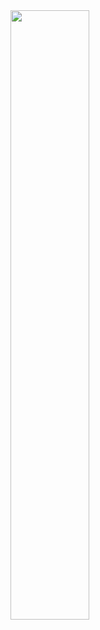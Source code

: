 <a href="https://github.com/anuraghazra/github-readme-stats">
  <img src="https://github-readme-stats.vercel.app/api?username=zzering&count_private=true&show_icons=true&theme=flag-india&show_owner=true" style="width:50%!important" / >
